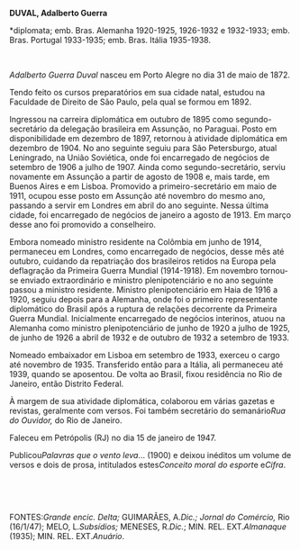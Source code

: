 **DUVAL, Adalberto Guerra**

\*diplomata; emb. Bras. Alemanha 1920-1925, 1926-1932 e 1932-1933; emb.
Bras. Portugal 1933-1935; emb. Bras. Itália 1935-1938.

 

*Adalberto Guerra Duval* nasceu em Porto Alegre no dia 31 de maio de
1872.

Tendo feito os cursos preparatórios em sua cidade natal, estudou na
Faculdade de Direito de São Paulo, pela qual se formou em 1892.

Ingressou na carreira diplomática em outubro de 1895 como
segundo-secretário da delegação brasileira em Assunção, no Paraguai.
Posto em disponibilidade em dezembro de 1897, retornou à atividade
diplomática em dezembro de 1904. No ano seguinte seguiu para São
Petersburgo, atual Leningrado, na União Soviética, onde foi encarregado
de negócios de setembro de 1906 a julho de 1907. Ainda como
segundo-secretário, serviu novamente em Assunção a partir de agosto de
1908 e, mais tarde, em Buenos Aires e em Lisboa. Promovido a
primeiro-secretário em maio de 1911, ocupou esse posto em Assunção até
novembro do mesmo ano, passando a servir em Londres em abril do ano
seguinte. Nessa última cidade, foi encarregado de negócios de janeiro a
agosto de 1913. Em março desse ano foi promovido a conselheiro.

Embora nomeado ministro residente na Colômbia em junho de 1914,
permaneceu em Londres, como encarregado de negócios, desse mês até
outubro, cuidando da repatriação dos brasileiros retidos na Europa pela
deflagração da Primeira Guerra Mundial (1914-1918). Em novembro
tornou-se enviado extraordinário e ministro plenipotenciário e no ano
seguinte passou a ministro residente. Ministro plenipotenciário em Haia
de 1916 a 1920, seguiu depois para a Alemanha, onde foi o primeiro
representante diplomático do Brasil após a ruptura de relações
decorrente da Primeira Guerra Mundial. Inicialmente encarregado de
negócios interinos, atuou na Alemanha como ministro plenipotenciário de
junho de 1920 a julho de 1925, de junho de 1926 a abril de 1932 e de
outubro de 1932 a setembro de 1933.

Nomeado embaixador em Lisboa em setembro de 1933, exerceu o cargo até
novembro de 1935. Transferido então para a Itália, ali permaneceu até
1939, quando se aposentou. De volta ao Brasil, fixou residência no Rio
de Janeiro, então Distrito Federal.

À margem de sua atividade diplomática, colaborou em várias gazetas e
revistas, geralmente com versos. Foi também secretário do semanário*Rua
do Ouvidor,* do Rio de Janeiro.

Faleceu em Petrópolis (RJ) no dia 15 de janeiro de 1947.

Publicou*Palavras que o vento leva*... (1900) e deixou inéditos um
volume de versos e dois de prosa, intitulados estes*Conceito moral do
esport*e e*Cifra*.

 

 

FONTES:*Grande encic. Delta;* GUIMARÃES, A.*Dic.; Jornal do Comércio,*
Rio (16/1/47); MELO, L.*Subsídios;* MENESES, R.*Dic.*; MIN. REL.
EXT.*Almanaque* (1935); MIN. REL. EXT.*Anuário*.

 
